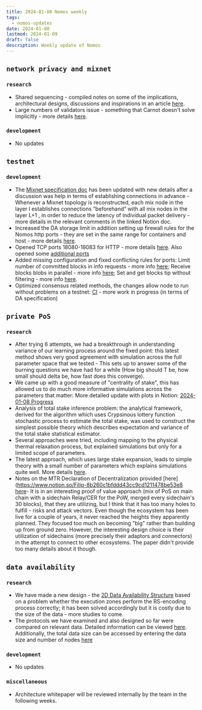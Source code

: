 ```yaml
---
title: 2024-01-08 Nomos weekly
tags:
  - nomos-updates
date: 2024-01-08
lastmod: 2024-01-09
draft: false
description: Weekly update of Nomos
---
```

## `network privacy and mixnet`

### `research`

- Shared sequencing - compiled notes on some of the implications, architectural designs, discussions and inspirations in an article [here](https://www.notion.so/Shared-Sequencing-15ab39a1fab94d008c5011ef27cc0f5e). 
- Large numbers of validators issue - something that Carnot doesn't solve implicitly - more details [here](https://www.notion.so/Large-Numbers-of-Validators-9d331b4b7a204e62881453ecb3976ff7).
### `development`

- No updates
## `testnet`

### `development`

- The [Mixnet specification doc](https://www.notion.so/Mixnet-Specification-807b624444a54a4b88afa1cc80e100c2?pvs=4#af141ade3e8147ec900cf3599953f4da) has been updated with new details after a discussion was help in terms of establishing connections in advance - Whenever a Mixnet topology is reconstructed, each mix node in the layer l establishes connections “beforehand” with all mix nodes in the layer L+1 , in order to reduce the latency of individual packet delivery - more details in the relevant comments in the linked Notion doc.
- Increased the DA storage limit in addition setting up firewall rules for the Nomos http ports - they are set in the same range for containers and host - more details [here](https://github.com/logos-co/nomos-node/pull/553).
- Opened TCP ports 18080-18083 for HTTP - more details [here](https://github.com/status-im/infra-misc/pull/222). Also opened some [additional ports](https://github.com/status-im/infra-misc/issues/221)
- Added missing configuration and fixed conflicting rules for ports: Limit number of committed blocks in info requests - more info [here](https://github.com/logos-co/nomos-node/pull/552); Receive blocks blobs in parallel - more info [here](https://github.com/logos-co/nomos-node/pull/554); Set and get blocks tip without filtering - more info [here](https://github.com/logos-co/nomos-node/pull/548).
- Optimized consensus related methods, the changes allow node to run without problems on a testnet: [CI](https://github.com/logos-co/nomos-node/pull/550) - more work in progress (in terms of DA specification)

## `private PoS`

### `research`

- After trying 6 attempts, we had a breakthrough in understanding variance of our learning process around the fixed point: this latest method shows very good agreement with simulation across the full parameter space that we tested - This sets up to answer some of the burning questions we have had for a while (How big should T be, how small should delta be, how fast does this converge).
- We came up with a good measure of "centrality of stake", this has allowed us to do much more informative simulations across the parameters that matter: More detailed update with plots in Notion: [2024-01-08 Progress](https://www.notion.so/Lottery-Function-65f5ed5522b64c36b625652023318d88?pvs=4#d0e8cab7dae5414a9af20b24db0b28cf)
- Analysis of total stake inference problem: the analytical framework, derived for the algorithm which uses Crypsinous lottery function stochastic process to estimate the total stake, was used to construct the simplest possible theory which describes expectation and variance of the total stake statistical estimator. 
- Several approaches were tried, including mapping to the physical thermal relaxation process, but explained simulations but only for a  limited scope of parameters.
- The latest approach, which uses large stake expansion, leads to simple theory  with a small number of parameters which explains simulations quite well. More details [here](https://www.overleaf.com/read/fzbrxvkwwscq#f2907c).
- Notes on the MTR Declaration of Decentralization provided [here](https://www.notion.so/Filip-8b260c1bfddd43cc9cd1211478be53e8 [here](https://www.notion.so/Filip-8b260c1bfddd43cc9cd1211478be53e8)- It is in an interesting proof of value approach (mix of PoS on main chain with a sidechain Relay/CER for the PoW, merged every sidechain's 30 blocks), that they are utilizing, but I think that it has too many holes to fulfill - risks and attack vectors. Even though the ecosystem has been live for a couple of years, it never reached the heights they apparently planned. They focused too much on becoming "big" rather than building up from ground zero. However, the interesting design choice is their utilization of sidechains (more precisely their adaptors and connectors) in the attempt to connect to other ecosystems. The paper didn't provide too many details about it though.

## `data availability`

### `research`

- We have made a new design - the [2D Data Availability Structure](https://www.notion.so/2D-Data-Availability-Structure-a8ee0b9ffe404a4482ec4eb56d2b033d) based on a problem whether the execution zones perform the RS-encoding process correctly; it has been solved accordingly but it is costly due to the size of the data - more studies to come.
- The protocols we have examined and also designed so far were compared on relevant data. Detailed information can be viewed [here](https://www.notion.so/DA-Layer-Comparison-Table-5848811f0af042e2b24c10d3cea9b0a8). Additionally, the total data size can be accessed by entering the data size and number of nodes [here](https://docs.google.com/spreadsheets/d/1I2hk69hWLVXaATC5048tLcw2qUTjiZORIzL0y90PTLg/edit?pli=1#gid=0)

### `development`

- No updates

### `miscellaneous`

- Architecture whitepaper will be reviewed internally by the team in the following weeks.

